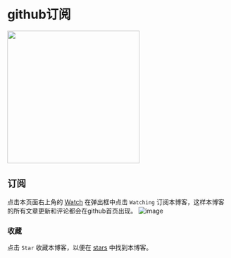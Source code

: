 # github订阅

<img src="https://cloud.githubusercontent.com/assets/3949015/6850719/bf6f642e-d415-11e4-8096-157ed60f3c3b.png" width="300">

## 订阅

点击本页面右上角的 [Watch](https://github.com/nimoc/blog/subscription)  在弹出框中点击 `Watching` 订阅本博客，这样本博客的所有文章更新和评论都会在github首页出现。
![image](https://cloud.githubusercontent.com/assets/3949015/6850925/f12bc470-d416-11e4-9a09-ec3f59041a00.png)
### 收藏

点击 `Star` 收藏本博客，以便在 [stars](https://github.com/stars) 中找到本博客。

<script src="https://utteranc.es/client.js"
        repo="nimoc/blog"
        issue-number="15"
        theme="github-light"
        crossorigin="anonymous"
        async>
</script>